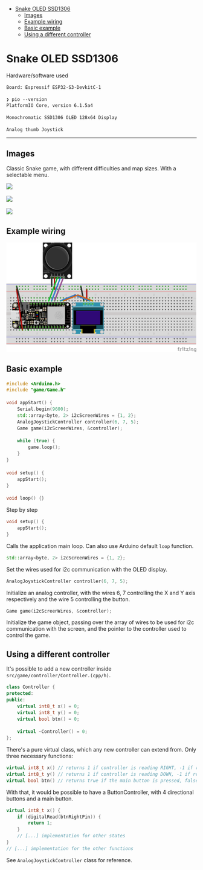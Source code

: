 <!-- TOC -->
* [Snake OLED SSD1306](#snake-oled-ssd1306)
  * [Images](#images)
  * [Example wiring](#example-wiring)
  * [Basic example](#basic-example)
  * [Using a different controller](#using-a-different-controller)
<!-- TOC -->

# Snake OLED SSD1306

Hardware/software used
```
Board: Espressif ESP32-S3-DevkitC-1

❯ pio --version
PlatformIO Core, version 6.1.5a4

Monochromatic SSD1306 OLED 128x64 Display

Analog thumb Joystick
```

---
## Images

Classic Snake game, with different difficulties and map sizes. With a selectable menu.

![](etc/gif1.gif)

![](etc/gif2.gif)

![](etc/gif3.gif)

## Example wiring

![](etc/bb_sketch.png)

## Basic example

```c++
#include <Arduino.h>
#include "game/Game.h"

void appStart() {
    Serial.begin(9600);
    std::array<byte, 2> i2cScreenWires = {1, 2};
    AnalogJoystickController controller(6, 7, 5);
    Game game(i2cScreenWires, &controller);

    while (true) {
        game.loop();
    }
}

void setup() {
    appStart();
}

void loop() {}
```

Step by step

```c++
void setup() {
    appStart();
}
```
Calls the application main loop. Can also use Arduino default `loop` function.

```c++
std::array<byte, 2> i2cScreenWires = {1, 2};
```
Set the wires used for i2c communication with the OLED display.

```c++
AnalogJoystickController controller(6, 7, 5);
```
Initialize an analog controller, with the wires 6, 7 controlling the X and Y axis respectively and the wire 5
controlling the button.

```c++
Game game(i2cScreenWires, &controller);
```
Initialize the game object, passing over the array of wires to be used for i2c communication with the screen, and the
pointer to the controller used to control the game.

## Using a different controller

It's possible to add a new controller inside `src/game/controller/Controller.(cpp/h)`.
```c++
class Controller {
protected:
public:
    virtual int8_t x() = 0;
    virtual int8_t y() = 0;
    virtual bool btn() = 0;

    virtual ~Controller() = 0;
};
```
There's a pure virtual class, which any new controller can extend from. Only three necessary functions:
```c++
virtual int8_t x() // returns 1 if controller is reading RIGHT, -1 if reading LEFT or 0 otherwise
virtual int8_t y() // returns 1 if controller is reading DOWN, -1 if reading UP or 0 otherwise
virtual bool btn() // returns true if the main button is pressed, false otherwise
```

With that, it would be possible to have a ButtonController, with 4 directional buttons and a main button.
```c++
virtual int8_t x() {
    if (digitalRead(btnRightPin)) {
        return 1;
    }
    // [...] implementation for other states
}
// [...] implementation for the other functions
```
See `AnalogJoystickController` class for reference.